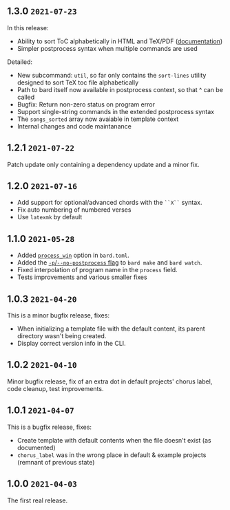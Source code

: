 ## 1.3.0 `2021-07-23`

In this release:
- Ability to sort ToC alphabetically in HTML and TeX/PDF ([documentation](https://github.com/vojtechkral/bard/blob/b43c5e0e965dd4d4fbc7333dfd9fe7a40ff8cf5b/doc/bard.toml.md#toc-sort-order))
- Simpler postprocess syntax when multiple commands are used

Detailed:
- New subcommand: `util`, so far only contains the `sort-lines` utility designed to sort TeX toc file alphabetically
- Path to bard itself now available in postprocess context, so that ^ can be called
- Bugfix: Return non-zero status on program error
- Support single-string commands in the extended postprocess syntax
- The `songs_sorted` array now avaiable in template context
- Internal changes and code maintanance

## 1.2.1 `2021-07-22`

Patch update only containing a dependency update and a minor fix.

## 1.2.0 `2021-07-16`

- Add support for optional/advanced chords with the ` ``X`` ` syntax.
- Fix auto numbering of numbered verses
- Use `latexmk` by default

## 1.1.0 `2021-05-28`

- Added [`process_win`](https://github.com/vojtechkral/bard/blob/main/doc/bard.toml.md#special-casing-ms-windows) option in `bard.toml`.
- Added the [`-p`/`--no-postprocess` flag](https://github.com/vojtechkral/bard/blob/main/doc/bard.toml.md#skipping-post-processing) to `bard make` and `bard watch`.
- Fixed interpolation of program name in the `process` field.
- Tests improvements and various smaller fixes

## 1.0.3 `2021-04-20`

This is a minor bugfix release, fixes:

- When initializing a template file with the default content, its parent directory wasn't being created.
- Display correct version info in the CLI.

## 1.0.2 `2021-04-10`

Minor bugfix release, fix of an extra dot in default projects' chorus label, code cleanup, test improvements.

## 1.0.1 `2021-04-07`

This is a bugfix release, fixes:

- Create template with default contents when the file doesn't exist (as documented)
- `chorus_label` was in the wrong place in default & example projects (remnant of previous state)

## 1.0.0 `2021-04-03`

The first real release.
